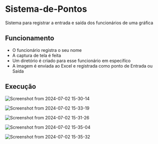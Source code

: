 # Sistema-de-Pontos
Sistema para registrar a entrada e saída dos funcionários de uma gráfica

## Funcionamento 
- O funcionário registra o seu nome
- A captura de tela é feita
- Um diretório é criado para esse funcionário em especifíco  
- A imagem é enviada ao Excel e registrada como ponto de Entrada ou Saída  

## Execução 


![Screenshot from 2024-07-02 15-30-14](https://github.com/bpanacho/Sistema-de-Pontos/assets/111555057/0c9cb23f-68f6-42fd-8cec-c1b7c674f116)


![Screenshot from 2024-07-02 15-33-19](https://github.com/bpanacho/Sistema-de-Pontos/assets/111555057/bdb1983f-8545-4763-a770-9599951ba9be)

![Screenshot from 2024-07-02 15-31-26](https://github.com/bpanacho/Sistema-de-Pontos/assets/111555057/ce83217e-0c0e-4d9f-8509-38558ca57ffe)


![Screenshot from 2024-07-02 15-35-04](https://github.com/bpanacho/Sistema-de-Pontos/assets/111555057/7987efaf-cf98-469c-a4c9-5c5ef918cee0)

![Screenshot from 2024-07-02 15-35-32](https://github.com/bpanacho/Sistema-de-Pontos/assets/111555057/720c9745-5647-48d8-be87-f334536865e1)
